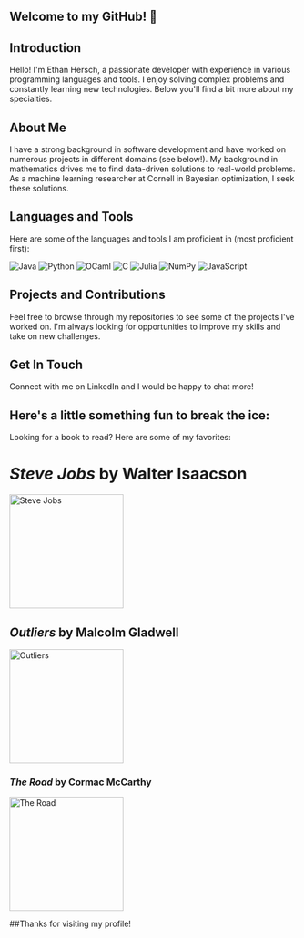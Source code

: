 ## Welcome to my GitHub! 👋

## Introduction
Hello! I'm Ethan Hersch, a passionate developer with experience in various programming languages and tools. I enjoy solving complex problems and constantly learning new technologies. Below you'll find a bit more about my specialties.

## About Me
I have a strong background in software development and have worked on numerous projects in different domains (see below!). My background in mathematics drives me to find data-driven solutions to real-world problems. As a machine learning researcher at Cornell in Bayesian optimization, I seek these solutions. 

## Languages and Tools
Here are some of the languages and tools I am proficient in (most proficient first):

![Java](https://img.shields.io/badge/Java-ED8B00?style=for-the-badge&logo=java&logoColor=white)
![Python](https://img.shields.io/badge/Python-3776AB?style=for-the-badge&logo=python&logoColor=white)
![OCaml](https://img.shields.io/badge/OCaml-EC6813?style=for-the-badge&logo=ocaml&logoColor=white)
![C](https://img.shields.io/badge/C-A8B9CC?style=for-the-badge&logo=c&logoColor=white)
![Julia](https://img.shields.io/badge/Julia-9558B2?style=for-the-badge&logo=julia&logoColor=white)
![NumPy](https://img.shields.io/badge/NumPy-013243?style=for-the-badge&logo=numpy&logoColor=white)
![JavaScript](https://img.shields.io/badge/JavaScript-F7DF1E?style=for-the-badge&logo=javascript&logoColor=white)


## Projects and Contributions
Feel free to browse through my repositories to see some of the projects I've worked on. I'm always looking for opportunities to improve my skills and take on new challenges.

## Get In Touch
Connect with me on LinkedIn and I would be happy to chat more!

## Here's a little something fun to break the ice:

Looking for a book to read? Here are some of my favorites:

# *Steve Jobs* by Walter Isaacson
<img src="https://images-na.ssl-images-amazon.com/images/I/81VStYnDGrL.jpg" alt="Steve Jobs" width="200"/>

## *Outliers* by Malcolm Gladwell
<img src="https://m.media-amazon.com/images/I/91lYcUJ8JsL._AC_UF1000,1000_QL80_.jpg" alt="Outliers" width="200"/>

### *The Road* by Cormac McCarthy
<img src="https://m.media-amazon.com/images/I/51M7XGLQTBL._AC_UF1000,1000_QL80_.jpg" alt="The Road" width="200"/>



##Thanks for visiting my profile!
